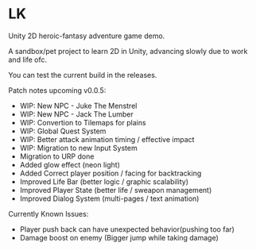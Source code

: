 # LK

Unity 2D heroic-fantasy adventure game demo.

A sandbox/pet project to learn 2D in Unity, advancing slowly due to work and life ofc.

You can test the current build in the releases.

Patch notes upcoming v0.0.5:

- WIP: New NPC - Juke The Menstrel
- WIP: New NPC - Jack The Lumber
- WIP: Convertion to Tilemaps for plains
- WIP: Global Quest System
- WIP: Better attack animation timing / effective impact
- WIP: Migration to new Input System
- Migration to URP done
- Added glow effect (neon light)
- Added Correct player position / facing for backtracking
- Improved Life Bar (better logic / graphic scalability)
- Improved Player State (better life / sweapon management)
- Improved Dialog System (multi-pages / text animation)

Currently Known Issues:

- Player push back can have unexpected behavior(pushing too far)
- Damage boost on enemy (Bigger jump while taking damage)
